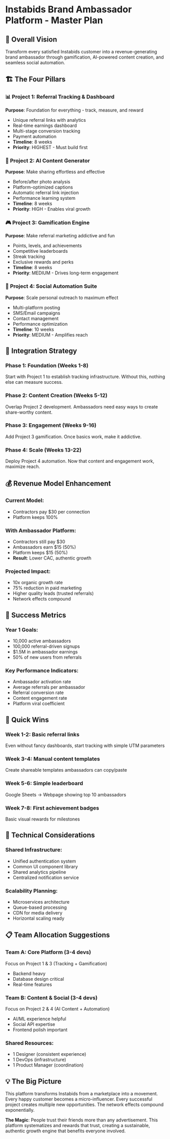 # Instabids Brand Ambassador Platform - Master Plan

## 🎯 Overall Vision
Transform every satisfied Instabids customer into a revenue-generating brand ambassador through gamification, AI-powered content creation, and seamless social automation.

## 🏗️ The Four Pillars

### 📊 **Project 1: Referral Tracking & Dashboard**
**Purpose**: Foundation for everything - track, measure, and reward
- Unique referral links with analytics
- Real-time earnings dashboard  
- Multi-stage conversion tracking
- Payment automation
- **Timeline**: 8 weeks
- **Priority**: HIGHEST - Must build first

### 🤖 **Project 2: AI Content Generator**
**Purpose**: Make sharing effortless and effective
- Before/after photo analysis
- Platform-optimized captions
- Automatic referral link injection
- Performance learning system
- **Timeline**: 8 weeks
- **Priority**: HIGH - Enables viral growth

### 🎮 **Project 3: Gamification Engine**
**Purpose**: Make referral marketing addictive and fun
- Points, levels, and achievements
- Competitive leaderboards
- Streak tracking
- Exclusive rewards and perks
- **Timeline**: 8 weeks  
- **Priority**: MEDIUM - Drives long-term engagement

### 📱 **Project 4: Social Automation Suite**
**Purpose**: Scale personal outreach to maximum effect
- Multi-platform posting
- SMS/Email campaigns
- Contact management
- Performance optimization
- **Timeline**: 10 weeks
- **Priority**: MEDIUM - Amplifies reach

## 🔄 Integration Strategy

### **Phase 1: Foundation (Weeks 1-8)**
Start with Project 1 to establish tracking infrastructure. Without this, nothing else can measure success.

### **Phase 2: Content Creation (Weeks 5-12)**
Overlap Project 2 development. Ambassadors need easy ways to create share-worthy content.

### **Phase 3: Engagement (Weeks 9-16)**
Add Project 3 gamification. Once basics work, make it addictive.

### **Phase 4: Scale (Weeks 13-22)**  
Deploy Project 4 automation. Now that content and engagement work, maximize reach.

## 💰 Revenue Model Enhancement

### **Current Model**:
- Contractors pay $30 per connection
- Platform keeps 100%

### **With Ambassador Platform**:
- Contractors still pay $30
- Ambassadors earn $15 (50%)
- Platform keeps $15 (50%)
- **Result**: Lower CAC, authentic growth

### **Projected Impact**:
- 10x organic growth rate
- 75% reduction in paid marketing
- Higher quality leads (trusted referrals)
- Network effects compound

## 🎯 Success Metrics

### **Year 1 Goals**:
- 10,000 active ambassadors
- 100,000 referral-driven signups
- $1.5M in ambassador earnings
- 50% of new users from referrals

### **Key Performance Indicators**:
- Ambassador activation rate
- Average referrals per ambassador
- Referral conversion rate
- Content engagement rate
- Platform viral coefficient

## 🚀 Quick Wins

### **Week 1-2**: Basic referral links
Even without fancy dashboards, start tracking with simple UTM parameters

### **Week 3-4**: Manual content templates
Create shareable templates ambassadors can copy/paste

### **Week 5-6**: Simple leaderboard
Google Sheets → Webpage showing top 10 ambassadors

### **Week 7-8**: First achievement badges
Basic visual rewards for milestones

## 🔧 Technical Considerations

### **Shared Infrastructure**:
- Unified authentication system
- Common UI component library
- Shared analytics pipeline
- Centralized notification service

### **Scalability Planning**:
- Microservices architecture
- Queue-based processing
- CDN for media delivery
- Horizontal scaling ready

## 📋 Team Allocation Suggestions

### **Team A: Core Platform** (3-4 devs)
Focus on Project 1 & 3 (Tracking + Gamification)
- Backend heavy
- Database design critical
- Real-time features

### **Team B: Content & Social** (3-4 devs)
Focus on Project 2 & 4 (AI Content + Automation)
- AI/ML experience helpful
- Social API expertise
- Frontend polish important

### **Shared Resources**:
- 1 Designer (consistent experience)
- 1 DevOps (infrastructure)
- 1 Product Manager (coordination)

## 💡 The Big Picture

This platform transforms Instabids from a marketplace into a movement. Every happy customer becomes a micro-influencer. Every successful project creates multiple new opportunities. The network effects compound exponentially.

**The Magic**: People trust their friends more than any advertisement. This platform systematizes and rewards that trust, creating a sustainable, authentic growth engine that benefits everyone involved.
